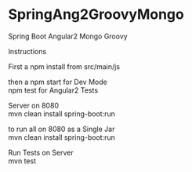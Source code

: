 # SpringAng2GroovyMongo
Spring Boot Angular2 Mongo Groovy

Instructions

First a npm install from src/main/js  

then a npm start for Dev Mode  
npm test for Angular2 Tests  

Server on 8080  
mvn clean install spring-boot:run  

to run all on 8080 as a Single Jar  
mvn clean install spring-boot:run  

Run Tests on Server  
mvn test  
